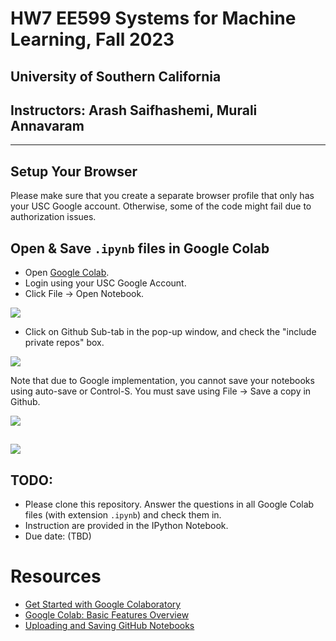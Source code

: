 
# HW7 EE599 Systems for Machine Learning, Fall 2023
## University of Southern California
## Instructors: Arash Saifhashemi, Murali Annavaram

---
## Setup Your Browser
Please make sure that you create a separate browser profile that only has your USC Google account. Otherwise, some of the code might fail due to authorization issues.


## Open & Save `.ipynb` files in Google Colab
- Open [Google Colab](https://colab.research.google.com/).
- Login using your USC Google Account.
- Click File -> Open Notebook.

![](figures/step1.png)
- Click on Github Sub-tab in the pop-up window, and check the "include private repos" box.

![](figures/step2.png)

Note that due to Google implementation, you cannot save your notebooks using auto-save or Control-S. You must save using File -> Save a copy in Github.

![](figures/step3.png)

![](figures/step4.png)
---

## TODO: 
- Please clone this repository. Answer the questions in all Google Colab files (with extension `.ipynb`) and check them in.
- Instruction are provided in the IPython Notebook.
- Due date: (TBD)


# Resources
* [Get Started with Google Colaboratory](https://youtu.be/inN8seMm7UI)
* [Google Colab: Basic Features Overview](https://colab.research.google.com/notebooks/basic_features_overview.ipynb)
* [Uploading and Saving GitHub Notebooks](https://colab.research.google.com/github/googlecolab/colabtools/blob/master/notebooks/colab-github-demo.ipynb)
  


